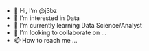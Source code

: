- 👋 Hi, I’m @j3bz
- 👀 I’m interested in Data 
- 🌱 I’m currently learning Data Science/Analyst
- 💞️ I’m looking to collaborate on ...
- 📫 How to reach me ...

<!---
j3bz/j3bz is a ✨ special ✨ repository because its `README.md` (this file) appears on your GitHub profile.
You can click the Preview link to take a look at your changes.
--->
